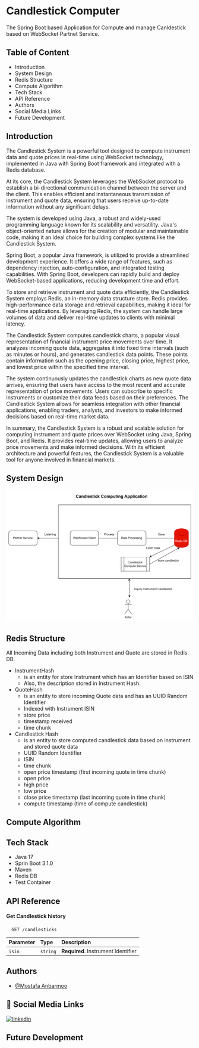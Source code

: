 
# Candlestick Computer

The Spring Boot based Application for Compute and manage Canldestick based on WebSocket Partnet Service.


## Table of Content
- Introduction
- System Design
- Redis Structure
- Compute Algorithm
- Tech Stack
- API Reference
- Authors
- Social Media Links
- Future Development
## Introduction
The Candlestick System is a powerful tool designed to compute instrument data and quote prices in real-time using WebSocket technology, implemented in Java with Spring Boot framework and integrated with a Redis database.

At its core, the Candlestick System leverages the WebSocket protocol to establish a bi-directional communication channel between the server and the client. This enables efficient and instantaneous transmission of instrument and quote data, ensuring that users receive up-to-date information without any significant delays.

The system is developed using Java, a robust and widely-used programming language known for its scalability and versatility. Java's object-oriented nature allows for the creation of modular and maintainable code, making it an ideal choice for building complex systems like the Candlestick System.

Spring Boot, a popular Java framework, is utilized to provide a streamlined development experience. It offers a wide range of features, such as dependency injection, auto-configuration, and integrated testing capabilities. With Spring Boot, developers can rapidly build and deploy WebSocket-based applications, reducing development time and effort.

To store and retrieve instrument and quote data efficiently, the Candlestick System employs Redis, an in-memory data structure store. Redis provides high-performance data storage and retrieval capabilities, making it ideal for real-time applications. By leveraging Redis, the system can handle large volumes of data and deliver real-time updates to clients with minimal latency.

The Candlestick System computes candlestick charts, a popular visual representation of financial instrument price movements over time. It analyzes incoming quote data, aggregates it into fixed time intervals (such as minutes or hours), and generates candlestick data points. These points contain information such as the opening price, closing price, highest price, and lowest price within the specified time interval.

The system continuously updates the candlestick charts as new quote data arrives, ensuring that users have access to the most recent and accurate representation of price movements. Users can subscribe to specific instruments or customize their data feeds based on their preferences. The Candlestick System allows for seamless integration with other financial applications, enabling traders, analysts, and investors to make informed decisions based on real-time market data.

In summary, the Candlestick System is a robust and scalable solution for computing instrument and quote prices over WebSocket using Java, Spring Boot, and Redis. It provides real-time updates, allowing users to analyze price movements and make informed decisions. With its efficient architecture and powerful features, the Candlestick System is a valuable tool for anyone involved in financial markets.
## System Design

![img.png](img.png)


## Redis Structure
All Incoming Data including both Instrument and Quote are stored in Redis DB.
- InstrumentHash 
  - is an entity for store Instrument which has an Identifier based on ISIN
  - Also, the description stored in Instrument Hash.
- QuoteHash
  - is an entity to store incoming Quote data and has an UUID Random Identifier
  - Indexed with Instrument ISIN
  - store price
  - timestamp received
  - time chunk
- Candlestick Hash
  - is an entity to store computed candlestick data based on instrument and stored quote data
  - UUID Random Identifier
  - ISIN
  - time chunk
  - open price timestamp (first incoming quote in time chunk)
  - open price
  - high price
  - low price
  - close price timestamp (last incoming quote in time chunk)
  - compute timestamp (time of compute candlestick)

## Compute Algorithm
## Tech Stack
- Java 17
- Sprin Boot 3.1.0
- Maven
- Redis DB
- Test Container

## API Reference

#### Get Candlestick history

```http
  GET /candlesticks
```

| Parameter | Type     | Description                |
| :-------- | :------- | :------------------------- |
| `isin` | `string` | **Required**. Instrument Identifier |



## Authors

- [@Mostafa Anbarmoo](https://www.github.com/java-class)


## 🔗 Social Media Links
[![linkedin](https://img.shields.io/badge/linkedin-0A66C2?style=for-the-badge&logo=linkedin&logoColor=white)](https://www.linkedin.com/in/mostafa-anbarmoo)


## Future Development